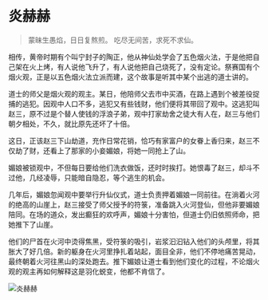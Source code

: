 # 炎赫赫

> 蒙昧生愚焰，日日复熬煎。
> 吃尽无间苦，求死不求仙。

相传，黄帝时期有个叫宁封子的陶正，他从神仙处学会了五色烟火法，于是他把自己架在火上烤，有人说他飞升了，有人说他把自己烧死了，没有定论。祭赛国有个烟火观，正是以五色烟火法立派而建，这个故事是听其中某个出逃的道士讲的。

道士的师父是烟火观的观主。某日，他陪师父去市中买酒，在路上遇到个被差役捉捕的逃犯。因观中人口不多，逃犯又有些钱财，他们便将其带回了观中。这逃犯叫赵三，原不过是个替人使钱的浮浪子弟，观中打家劫舍之徒大有人在，赵三与他们朝夕相处，不久，就比原先还坏了十倍。

这日，正该赵三下山劫道，充作日常花销，恰巧有家富户的女眷上香归来，赵三不仅劫了财，还看上了那家的小妾媚娘，将她一同抢上了山。

媚娘被锁观中，不但每日要给他们洗衣做饭，还时时挨打。她恨毒了赵三，却斗不过他，几经凌辱，只能暗自隐忍，等个逃生的机会。

几年后，媚娘忽闻观中要举行升仙仪式，道士负责押着媚娘一同前往。在淌着火河的绝高的山崖上，赵三接受了师父授予的符箓，准备跳入火河登仙，但他非要媚娘陪同。在场的道众，发出癫狂的欢呼声，媚娘十分害怕，但道士仍旧依照师命，把她推下了山崖。

他们的尸首在火河中烫得焦黑，受符箓的吸引，岩浆汩汩钻入他们的头颅里，将其胀大了好几倍。新的躯身在火河里挣扎着站起，面目全非，他们不停地痛苦晃动，最终朝着火河往黑山的深处跑去。推下媚娘让道士看到他们变化的过程，不论烟火观的观主再如何解释这是羽化蜕变，他都不肯信了。

![炎赫赫](/image-20240827220820378.png)